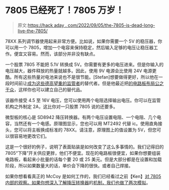 # 7805 已经死了！7805 万岁！

> 原文:[https://hack aday . com/2022/09/05/the-7805-is-dead-long-live-the-7805/](https://hackaday.com/2022/09/05/the-7805-is-dead-long-live-the-7805/)

78XX 系列调节器使用起来非常方便。比如说，如果你需要一个 5V 的稳压器，你可以用一个 7805，增加一个电容来保持稳定，然后输入足够的电压让稳压器工作。便宜又容易。然而，该部分并非没有缺点。

一个股票 7805 不能把 5.1V 转换成 5V。你需要有更多的电压进来。但是你输入的电压越大，器件释放的热量就越多。因此，使用 9V 电源会比使用 24V 电源更酷。所有这些热量对电池来说也不是很节能。[Stefan]想要做得更好，所以他在一段时间前让[成为这些德高望重的监管者](https://hackaday.io/project/187111-78xx-replacement)的替代者。但是他最近把[的电路板布局公之于众](https://oshwlab.com/wagiminator/78xx-replacement)，这样你也可以建立自己的替代品。

该器件接受 4.5 至 16V 电压，您可以使用两个电阻选择输出电压。你可以在监管机构之外制定 2A，这比你对一只股票 7805 说的还要多。

微型板的核心是 SD8942 降压转换器。有两个电压设置电阻、一个电阻、几个电容，当然还有一个电感。原理图显示，您也可以用 MT2492 代替 ic。使用直角接头，您可以将主板换成标准的 78XX。请注意，原理图上的值设置为 5V，但您可以很容易地更改它们。

这是一个很好的例子，说明了表面贴装是如何改变了这么多事情的。我们记得旧的 7805“下降”开关供应更胖，他们不便宜。现在的电路板很便宜，如果你想要组装电路板，看起来小批量的话每个要 20 或 25 美元。但是大部分都是在设置和加载阶段，所以如果数量大的话，单价会下降的很快。或者自己焊接。

如果你想看看真正的 McCoy 是如何工作的，我们已经看过之前【Ken】[对 7805 内部的观察。如果你想深入了解降压转换器](https://hackaday.com/2014/09/08/a-detailed-look-at-the-7805-voltage-regulator/)的[机制，我们也做了](https://hackaday.com/2018/07/06/circuit-vr-simple-buck-converters/)[两次模拟](https://hackaday.com/2018/07/27/circuit-vr-an-almost-practical-buck-converter/)。